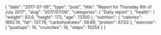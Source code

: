{
    "date": "2017-07-06",
    "type": "post",
    "title": "Report for Thursday 6th of July 2017",
    "slug": "2017\/07\/06",
    "categories": [
        "Daily report"
    ],
    "health": {
        "weight": 83.6,
        "height": 173,
        "age": 13350
    },
    "nutrition": {
        "calories": 1892.14,
        "fat": 137.78,
        "carbohydrates": 56.89,
        "protein": 67.02
    },
    "exercise": {
        "pushups": 14,
        "crunches": 14,
        "steps": 10254
    }
}
